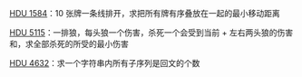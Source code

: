 [HDU 1584](https://github.com/61mon/Accepted/blob/master/04%20-%20%E5%8C%BA%E9%97%B4dp/001%20-%20HDU%201584.md)：10 张牌一条线排开，求把所有牌有序叠放在一起的最小移动距离

[HDU 5115](https://github.com/61mon/Accepted/blob/master/04%20-%20%E5%8C%BA%E9%97%B4dp/002%20-%20HDU%205115.md)：一排狼，每头狼一个伤害，杀死一个会受到当前 + 左右两头狼的伤害和，求全部杀死的所受的最小伤害

[HDU 4632](https://github.com/61mon/Accepted/blob/master/04%20-%20%E5%8C%BA%E9%97%B4dp/003%20-%20HDU%204632.md)：求一个字符串内所有子序列是回文的个数
















